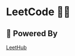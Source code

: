# LeetCode 🧑‍💻

## 🔌 Powered By
[LeetHub]([https://github.com/arunbhardwaj/LeetHub-2.0](https://chromewebstore.google.com/detail/leetsync-leetcode-to-gith/ppkbejeolfcbaomanmbpjdbkfcjfhjnd))
